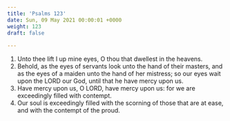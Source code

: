 ```yaml
---
title: 'Psalms 123'
date: Sun, 09 May 2021 00:00:01 +0000
weight: 123
draft: false
  
---
```


1. Unto thee lift I up mine eyes, O thou that dwellest in the heavens.
2. Behold, as the eyes of servants look unto the hand of their masters, and as the eyes of a maiden unto the hand of her mistress; so our eyes wait upon the LORD our God, until that he have mercy upon us.
3. Have mercy upon us, O LORD, have mercy upon us: for we are exceedingly filled with contempt.
4. Our soul is exceedingly filled with the scorning of those that are at ease, and with the contempt of the proud.
